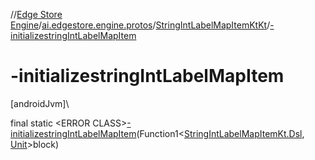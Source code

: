 //[Edge Store Engine](../../../index.md)/[ai.edgestore.engine.protos](../index.md)/[StringIntLabelMapItemKtKt](index.md)/[-initializestringIntLabelMapItem](-initializestring-int-label-map-item.md)

# -initializestringIntLabelMapItem

[androidJvm]\

final static &lt;ERROR CLASS&gt;[-initializestringIntLabelMapItem](-initializestring-int-label-map-item.md)(Function1&lt;[StringIntLabelMapItemKt.Dsl](../-string-int-label-map-item-kt/-dsl/index.md), [Unit](https://kotlinlang.org/api/latest/jvm/stdlib/kotlin/-unit/index.html)&gt;block)
